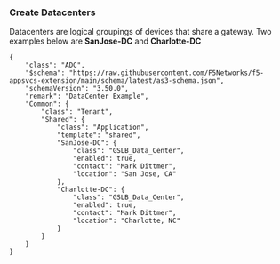 ### Create Datacenters

Datacenters are logical groupings of devices that share a gateway. Two examples below are **SanJose-DC** and **Charlotte-DC**

```
{
    "class": "ADC",
    "$schema": "https://raw.githubusercontent.com/F5Networks/f5-appsvcs-extension/main/schema/latest/as3-schema.json",
    "schemaVersion": "3.50.0",
    "remark": "DataCenter Example",
    "Common": {
        "class": "Tenant",
        "Shared": {
            "class": "Application",
            "template": "shared",
            "SanJose-DC": {
                "class": "GSLB_Data_Center",
                "enabled": true,
                "contact": "Mark Dittmer",
                "location": "San Jose, CA"
            },
            "Charlotte-DC": {
				"class": "GSLB_Data_Center",
				"enabled": true,
				"contact": "Mark Dittmer",
				"location": "Charlotte, NC"
			}
        }
    }
}  
```